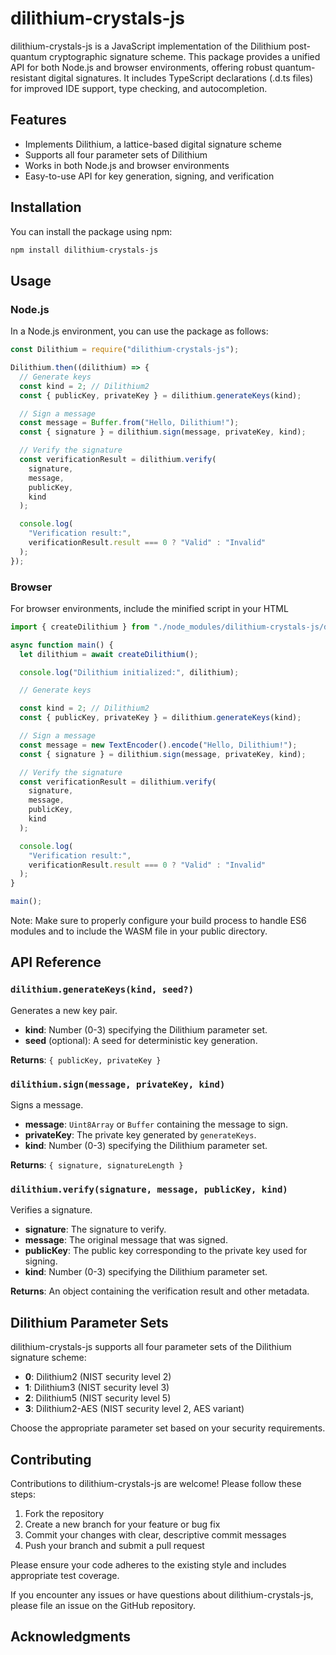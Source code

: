 # dilithium-crystals-js

dilithium-crystals-js is a JavaScript implementation of the Dilithium post-quantum cryptographic signature scheme. This package provides a unified API for both Node.js and browser environments, offering robust quantum-resistant digital signatures. It includes TypeScript declarations (.d.ts files) for improved IDE support, type checking, and autocompletion.

## Features

- Implements Dilithium, a lattice-based digital signature scheme
- Supports all four parameter sets of Dilithium
- Works in both Node.js and browser environments
- Easy-to-use API for key generation, signing, and verification

## Installation

You can install the package using npm:

```bash
npm install dilithium-crystals-js
```

## Usage

### Node.js

In a Node.js environment, you can use the package as follows:

```javascript
const Dilithium = require("dilithium-crystals-js");

Dilithium.then((dilithium) => {
  // Generate keys
  const kind = 2; // Dilithium2
  const { publicKey, privateKey } = dilithium.generateKeys(kind);

  // Sign a message
  const message = Buffer.from("Hello, Dilithium!");
  const { signature } = dilithium.sign(message, privateKey, kind);

  // Verify the signature
  const verificationResult = dilithium.verify(
    signature,
    message,
    publicKey,
    kind
  );

  console.log(
    "Verification result:",
    verificationResult.result === 0 ? "Valid" : "Invalid"
  );
});
```

### Browser

For browser environments, include the minified script in your HTML

```javascript
import { createDilithium } from "./node_modules/dilithium-crystals-js/dist/dilithium.min.js";

async function main() {
  let dilithium = await createDilithium();

  console.log("Dilithium initialized:", dilithium);

  // Generate keys

  const kind = 2; // Dilithium2
  const { publicKey, privateKey } = dilithium.generateKeys(kind);

  // Sign a message
  const message = new TextEncoder().encode("Hello, Dilithium!");
  const { signature } = dilithium.sign(message, privateKey, kind);

  // Verify the signature
  const verificationResult = dilithium.verify(
    signature,
    message,
    publicKey,
    kind
  );

  console.log(
    "Verification result:",
    verificationResult.result === 0 ? "Valid" : "Invalid"
  );
}

main();
```

Note: Make sure to properly configure your build process to handle ES6 modules and to include the WASM file in your public directory.

## API Reference

### `dilithium.generateKeys(kind, seed?)`

Generates a new key pair.

- **kind**: Number (0-3) specifying the Dilithium parameter set.
- **seed** (optional): A seed for deterministic key generation.

**Returns**: `{ publicKey, privateKey }`

### `dilithium.sign(message, privateKey, kind)`

Signs a message.

- **message**: `Uint8Array` or `Buffer` containing the message to sign.
- **privateKey**: The private key generated by `generateKeys`.
- **kind**: Number (0-3) specifying the Dilithium parameter set.

**Returns**: `{ signature, signatureLength }`

### `dilithium.verify(signature, message, publicKey, kind)`

Verifies a signature.

- **signature**: The signature to verify.
- **message**: The original message that was signed.
- **publicKey**: The public key corresponding to the private key used for signing.
- **kind**: Number (0-3) specifying the Dilithium parameter set.

**Returns**: An object containing the verification result and other metadata.

## Dilithium Parameter Sets

dilithium-crystals-js supports all four parameter sets of the Dilithium signature scheme:

- **0**: Dilithium2 (NIST security level 2)
- **1**: Dilithium3 (NIST security level 3)
- **2**: Dilithium5 (NIST security level 5)
- **3**: Dilithium2-AES (NIST security level 2, AES variant)

Choose the appropriate parameter set based on your security requirements.

## Contributing

Contributions to dilithium-crystals-js are welcome! Please follow these steps:

1. Fork the repository
2. Create a new branch for your feature or bug fix
3. Commit your changes with clear, descriptive commit messages
4. Push your branch and submit a pull request

Please ensure your code adheres to the existing style and includes appropriate test coverage.

If you encounter any issues or have questions about dilithium-crystals-js, please file an issue on the GitHub repository.

## Acknowledgments
